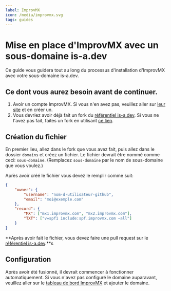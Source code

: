 ```yaml
---
label: ImprovMX
icon: /media/improvmx.svg
tags: guides
---
```


# Mise en place d'ImprovMX avec un sous-domaine is-a.dev

Ce guide vous guidera tout au long du processus d'installation d'ImprovMX avec votre sous-domaine is-a.dev.

## Ce dont vous aurez besoin avant de continuer.

1. Avoir un compte ImprovMX. Si vous n'en avez pas, veuillez aller sur [leur site](https://improvmx.com) et en créer un.
2. Vous devriez avoir déjà fait un fork du [référentiel is-a.dev](https://github.com/is-a-dev/register). Si vous ne l'avez pas fait, faites un fork en utilisant [ce lien](https://github.com/is-a-dev/register/fork).

## Création du fichier

En premier lieu, allez dans le fork que vous avez fait, puis allez dans le dossier `domains` et créez un fichier. Le fichier devrait être nommé comme ceci: `sous-domaine`. (Remplacez `sous-domaine` par le nom de sous-domaine que vous voulez.)

Après avoir créé le fichier vous devez le remplir comme suit:
```json
{
    "owner": {
        "username": "nom-d-utilisateur-github",
        "email": "moi@exemple.com"
    },
    "record": {
        "MX": ["mx1.improvmx.com", "mx2.improvmx.com"],
        "TXT": ["v=spf1 include:spf.improvmx.com ~all"]
    }
}
```

**Après avoir fait le fichier, vous devez faire une pull request sur le [référentiel is-a.dev](https://github.com/is-a-dev/register).**s

## Configuration

Après avoir été fusionné, il devrait commencer à fonctionner automatiquement. Si vous n'avez pas configuré le domaine auparavant, veuillez aller sur le [tableau de bord ImprovMX](https://app.improvmx.com/) et ajouter le domaine.